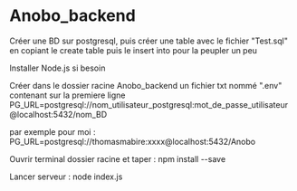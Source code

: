 # Anobo_backend

Créer une BD sur postgresql, puis créer une table avec le fichier "Test.sql" en copiant le create table puis le insert into pour la peupler un peu 

Installer Node.js si besoin

Créer dans le dossier racine Anobo_backend un fichier txt nommé ".env" contenant sur la premiere ligne
PG_URL=postgresql://nom_utilisateur_postgresql:mot_de_passe_utilisateur@localhost:5432/nom_BD


par exemple pour moi :
PG_URL=postgresql://thomasmabire:xxxx@localhost:5432/Anobo

Ouvrir terminal dossier racine et taper :
npm install --save

Lancer serveur :
node index.js



